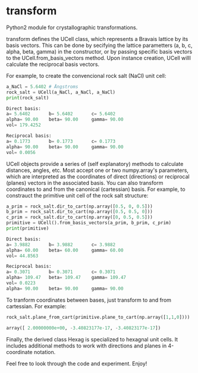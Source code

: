 # transform
Python2 module for crystallographic transformations.

transform defines the UCell class, which represents a Bravais lattice by its basis vectors. This can be done by secifying the lattice parametters (a, b, c, alpha, beta, gamma) in the constructor, or by passing specific basis vectors to the UCell.from_basis_vectors method. Upon instance creation, UCell willl calculate the reciprocal basis vectors.

For example, to create the convencional rock salt (NaCl) unit cell:

```python
a_NaCl = 5.6402 # Ångstroms
rock_salt = UCell(a_NaCl, a_NaCl, a_NaCl)
print(rock_salt)

Direct basis:
a= 5.6402       b= 5.6402       c= 5.6402
alpha= 90.00    beta= 90.00     gamma= 90.00
vol= 179.4252

Reciprocal basis:
a= 0.1773       b= 0.1773       c= 0.1773
alpha= 90.00    beta= 90.00     gamma= 90.00
vol= 0.0056
```

UCell objects provide a series of (self explanatory) methods to calculate distances, angles, etc. Most accept one or two numpy.array's parameters, which are interpreted as the coordinates of direct (directions) or reciprocal (planes) vectors in the associated basis. You can also transform coordinates to and from the canonical (cartessian) basis. For example, to constrauct the primitive unit cell of the rock salt structure:

```python
a_prim = rock_salt.dir_to_cart(np.array([0.5, 0, 0.5]))
b_prim = rock_salt.dir_to_cart(np.array([0.5, 0.5, 0]))
c_prim = rock_salt.dir_to_cart(np.array([0, 0.5, 0.5]))
primitive = UCell().from_basis_vectors(a_prim, b_prim, c_prim)
print(primitive)

Direct basis:
a= 3.9882       b= 3.9882       c= 3.9882
alpha= 60.00    beta= 60.00     gamma= 60.00
vol= 44.8563

Reciprocal basis:
a= 0.3071       b= 0.3071       c= 0.3071
alpha= 109.47   beta= 109.47    gamma= 109.47
vol= 0.0223
alpha= 90.00    beta= 90.00     gamma= 90.00
```

To tranform coordinates between bases, just transform to and from cartessian. For example:

```python
rock_salt.plane_from_cart(primitive.plane_to_cart(np.array([1,1,0])))

array([ 2.00000000e+00, -3.40823177e-17, -3.40823177e-17])

```

Finally, the derived class Hexag is specialized to hexagnal unit cells. It includes additional methods to work with directions and planes in 4-coordinate notation.

Feel free to look through the code and experiment. Enjoy!
